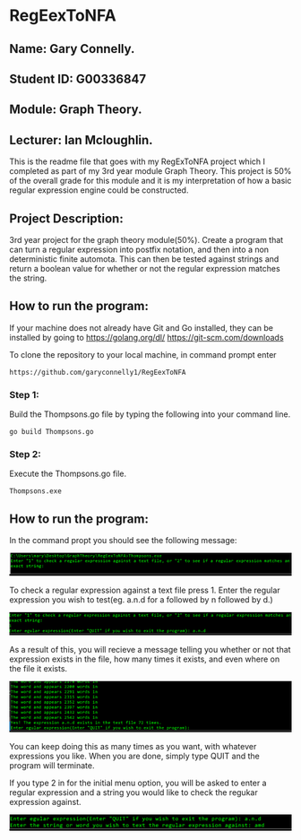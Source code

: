 # RegEexToNFA
## Name: Gary Connelly.
## Student ID: G00336847
## Module: Graph Theory.
## Lecturer: Ian Mcloughlin.

This is the readme file that goes with my RegExToNFA project which I completed as part of my 3rd year module Graph Theory. This project is 50% of the overall grade for this module and it is my interpretation of how a basic regular expression engine could be constructed.

## Project Description:
3rd year project for the graph theory module(50%). Create a program that can turn a regular expression into postfix notation, and then into a non deterministic finite automota. This can then be tested against strings and return a boolean value for whether or not the regular expression matches the string.

## How to run the program:
If your machine does not already have Git and Go installed, they can be installed by going to 
 https://golang.org/dl/
 https://git-scm.com/downloads
 
 To clone the repository to your local machine, in command prompt enter
 ```
 https://github.com/garyconnelly1/RegEexToNFA
 ```
 ### Step 1:
Build the Thompsons.go file by typing the following into your command line.
```
go build Thompsons.go
```

### Step 2:
Execute the Thompsons.go file.
```
Thompsons.exe
```

## How to run the program:
In the command propt you should see the following message:

![](Images/Capture1.PNG)

To check a regular expression against a text file press 1.
Enter the regular expression you wish to test(eg. a.n.d for a followed by n followed by d.)

![](Images/Capture2.PNG)

As a result of this, you will recieve a message telling you whether or not that expression exists in the file, how many times it exists, and even where on the file it exists.

![](Images/Capture3.PNG)

You can keep doing this as many times as you want, with whatever expressions you like. When you are done, simply type QUIT and the program will terminate.

If you type 2 in for the initial menu option, you will be asked to enter a regular expression and a string you would like to check the regukar expression against. 

![](Images/Capture4.PNG)

